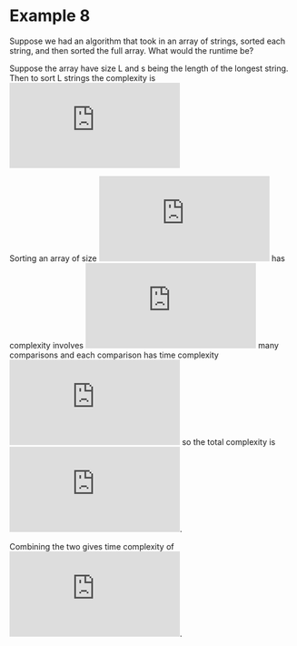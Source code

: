 # Example 8


Suppose we had an algorithm that took in an array of strings, sorted each string, and then sorted the full
array. What would the runtime be?

Suppose the array have size L and s being the length of the longest string. Then to sort L strings the complexity is
![O(L) \cdot O(s \log s) = O(L \cdot s \cdot \log s)](https://latex.codecogs.com/svg.latex?O%28L%29%20%5Ccdot%20O%28s%20%5Clog%20s%29%20%3D%20O%28L%20%5Ccdot%20s%20%5Ccdot%20%5Clog%20s%29)

Sorting an array of size ![L](https://latex.codecogs.com/svg.latex?L) has complexity involves ![O(L \log L)](https://latex.codecogs.com/svg.latex?O%28L%20%5Clog%20L%29) many comparisons and each comparison has time complexity ![O(s)](https://latex.codecogs.com/svg.latex?O%28s%29) so the total complexity is ![O(L \cdot s \cdot \log L)](https://latex.codecogs.com/svg.latex?O%28L%20%5Ccdot%20s%20%5Ccdot%20%5Clog%20L%29).

Combining the two gives time complexity of
![O(L \cdot s \cdot (\log s + \log L))](https://latex.codecogs.com/svg.latex?O%28L%20%5Ccdot%20s%20%5Ccdot%20%28%5Clog%20s%20&plus;%20%5Clog%20L%29%29).
